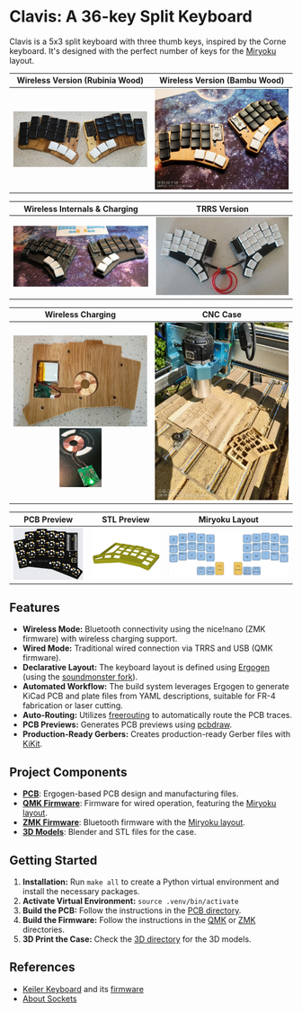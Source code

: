 # Clavis: A 36-key Split Keyboard

Clavis is a 5x3 split keyboard with three thumb keys, inspired by the Corne keyboard. It's designed with the perfect number of keys for the [Miryoku](https://github.com/manna-harbour/miryoku) layout.

<div align="center">

| Wireless Version (Rubinia Wood) | Wireless Version (Bambu Wood) |
| :---: | :---: |
| <img src="images/rubinia.webp" alt="Bluetooth with Rubinia wood" width="400"> | <img src="images/bambu.webp" alt="Bluetooth with Bambu wood" width="400"> |

| Wireless Internals & Charging | TRRS Version |
| :---: | :---: |
| <img src="images/bluetooth.webp" alt="Bluetooth with 3D printed case" width="400"> | <img src="images/photo.webp" alt="TRRS version" width="400"> |

| Wireless Charging | CNC Case |
| :---: | :---: |
| <img src="images/recharge2.webp" alt="Wireless charging" width="300"> <img src="images/recharge.webp" width="75"> | <img src="images/cnc.webp" alt="CNC case" width="400"> |

| PCB Preview | STL Preview | Miryoku Layout |
| :---: | :---: | :---: |
| <img src="images/board-back.webp" width="250"/> | <img src="images/stl-preview.webp" width="250"> | <img src="images/miryoku.webp" alt="Miryoku layout" width="500"/> |

</div>

## Features

*   **Wireless Mode:** Bluetooth connectivity using the nice!nano (ZMK firmware) with wireless charging support.
*   **Wired Mode:** Traditional wired connection via TRRS and USB (QMK firmware).
*   **Declarative Layout:** The keyboard layout is defined using [Ergogen](https://github.com/mrzealot/ergogen/) (using the [soundmonster fork](https://github.com/soundmonster/ergogen.git)).
*   **Automated Workflow:** The build system leverages Ergogen to generate KiCad PCB and plate files from YAML descriptions, suitable for FR-4 fabrication or laser cutting.
*   **Auto-Routing:** Utilizes [freerouting](https://github.com/freerouting/freerouting) to automatically route the PCB traces.
*   **PCB Previews:** Generates PCB previews using [pcbdraw](https://github.com/yaqwsx/pcbdraw).
*   **Production-Ready Gerbers:** Creates production-ready Gerber files with [KiKit](https://github.com/yaqwsx/KiKit).

## Project Components

*   [**PCB**](pcb/README.md): Ergogen-based PCB design and manufacturing files.
*   [**QMK Firmware**](firmware/qmk/README.md): Firmware for wired operation, featuring the [Miryoku layout](firmware/qmk/clavis/README.md).
*   [**ZMK Firmware**](firmware/zmk/README.md): Bluetooth firmware with the [Miryoku layout](firmware/README.md).
*   [**3D Models**](3d/): Blender and STL files for the case.

## Getting Started

1.  **Installation:** Run `make all` to create a Python virtual environment and install the necessary packages.
2.  **Activate Virtual Environment:** `source .venv/bin/activate`
3.  **Build the PCB:** Follow the instructions in the [PCB directory](pcb/).
4.  **Build the Firmware:** Follow the instructions in the [QMK](firmware/qmk/) or [ZMK](firmware/zmk/) directories.
5.  **3D Print the Case:** Check the [3D directory](3d/) for the 3D models.

## References

*   [Keiler Keyboard](https://github.com/jonathanforking/Keiler) and its [firmware](https://github.com/jonathanforking/Keiler-ZMK)
*   [About Sockets](https://github.com/joric/nrfmicro/wiki/Sockets)